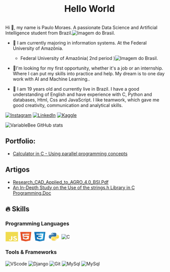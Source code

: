 <!--título-->
<div id="user-content-toc">
  <ul align="center">
    <summary><h1 style="display: inline-block">Hello World</h1></summary>
  </ul>
</div>



<!-- Presentation -->
<p>
  Hi 👋, my name is Paulo Moraes. A passionate Data Science and Artificial Intelligence student from Brazil.<img src="https://upload.wikimedia.org/wikipedia/commons/thumb/0/05/Flag_of_Brazil.svg/275px-Flag_of_Brazil.svg.png" width="20" alt="Imagem do Brasil">.

  - 🌱 I am currently majoring in information systems. At the Federal University of Amazônia.
       - Federal University of Amazônia( 2nd period )<img src="https://www.ufpb.br/educacaofinanceira/contents/imagens/brasoes-universidades/ufra.png/@@images/image.png" width="25" alt="Imagem do Brasil">.

  - 🔭I'm looking for my first opportunity, whether it's a job or an internship. Where I can put my skills into practice and help. My dream is to one day work with AI and Machine Learning..
</p>

<!-- Dropdown -->


  - 💬 I am 19 years old and currently live in Brazil. I have a good understanding of English and have experience with C, Python and databases, Html, Css and JavaScript. I like teamwork, which gave me good creativity, communication and analytical skills.


<!-- Links -->
[![Instagram](https://img.shields.io/badge/Instagram-E4405F?style=for-the-badge&logo=instagram&logoColor=white)](https://www.instagram.com/__paulom___/)
[![LinkedIn](https://img.shields.io/badge/LinkedIn-0077B5?style=for-the-badge&logo=linkedin&logoColor=white)](www.linkedin.com/in/paulo-moraes-879213294)
[![Kaggle](https://img.shields.io/badge/Kaggle-20BEFF?style=for-the-badge&logo=Kaggle&logoColor=white)](https://www.kaggle.com/variablebee)

<!-- GithubStats -->
![VariableBee GitHub stats](https://github-readme-stats.vercel.app/api?username=Paulompj&show_icons=true&theme=gotham)

<!-- Portfolio -->
## Portfolio:
- [Calculator in C - Using parallel programming concepts](https://github.com/VariableBee/EDA_Loggi)
## Artigos
- [Research_CAD_Applied_to_AGRO_4.0_BSI.Pdf]()
- [An In-Depth Study on the Use of the strings.h Library in C Programming.Doc](https://github.com/Paulompj/Artigos/raw/main/An%20In-Depth%20Study%20on%20the%20Use%20of%20the%20strings.h%20Library%20in%20C%20Programming.docx)
## 🔥 Skills
<!-- Skills: Programming Languages -->
<div style="flex-basis: 48%;">
  <h3>Programming Languages</h3>
  <img align="center" alt="Js" height="30" width="40" src="https://raw.githubusercontent.com/devicons/devicon/master/icons/javascript/javascript-plain.svg">
  <img align="center" alt="HTML" height="30" width="40" src="https://raw.githubusercontent.com/devicons/devicon/master/icons/html5/html5-original.svg">
  <img align="center" alt="CSS" height="30" width="40" src="https://raw.githubusercontent.com/devicons/devicon/master/icons/css3/css3-original.svg">
  <img align="center" alt="Python" height="30" width="40" src="https://raw.githubusercontent.com/devicons/devicon/master/icons/python/python-original.svg">
  <img align="center" alt="C" height="30" width="40" src="https://cdn.jsdelivr.net/gh/devicons/devicon/icons/c/c-original.svg">
</div>
  
<!-- Skills: Tools & Frameworks -->
<div style="flex-basis: 48%;">
  <h3>Tools & Frameworks</h3>
  <img align="center" alt="VScode" height="30" width="40" src="https://cdn.jsdelivr.net/gh/devicons/devicon/icons/vscode/vscode-original.svg">
  <img align="center" alt="Django" height="30" width="40" src="https://img.shields.io/badge/Django-092E20?style=for-the-badge&logo=django&logoColor=white">
  <img align="center" alt="Git" height="30" width="40" src="https://e7.pngegg.com/pngimages/713/558/png-clipart-computer-icons-pro-git-github-logo-text-logo-thumbnail.png">
  <img align="center" alt="MySql" height="30" width="40" src="https://img.shields.io/badge/MySQL-00000F?style=for-the-badge&logo=mysql&logoColor=white">
  <img align="center" alt="MySql" height="30" width="40" src="https://img.shields.io/badge/SQLite-07405E?style=for-the-badge&logo=sqlite&logoColor=white">
  
</div>
</div>
